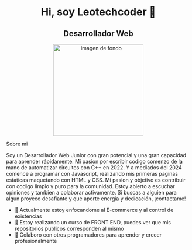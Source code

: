 <div> <h1 align = center> Hi, soy Leotechcoder 👋</h1><h2 align = center>Desarrollador Web</h2></div>
<div align= center><img  height = 250px  width= 70% src="https://www.acuvue.es/sites/acuvue_es/files/styles/jjbos_adaptive_images_generic-mobile/public/taco-images/dryeye-effects_0.png?timestamp=1561939920" alt="imagen de fondo"></div>


Sobre mi

Soy un Desarrollador Web Junior con gran potencial y una gran capacidad para aprender rápidamente. Mi pasion por escribir codigo comenzo de la mano de automatizar circuitos con C++ en 2022. Y a mediados del 2024 comence a programar con Javascript, realizando mis primeras paginas estaticas maquetando con HTML y CSS. Mi pasion y objetivo es contribuir con codigo limpio y puro para la comunidad. Estoy abierto a escuchar opiniones y tambien a colaborar activamente. Si buscas a alguien para algun proyeco desafiante y que aporte energía y dedicación, ¡contactame!

- 🔭 Actualmente estoy enfocandome al E-commerce y al control de existencias
- 🌱 Estoy realizando un curso de FRONT END, puedes ver que mis repositorios publicos corresponden al mismo
- 👯 Colaboro con otros programadores para aprender y crecer profesionalmente
<!--
**Leotechcoder/Leotechcoder** is a ✨ _special_ ✨ repository because its `README.md` (this file) appears on your GitHub profile.

Here are some ideas to get you started:

- 🔭 I’m currently working on ...
- 🌱 I’m currently learning ...
- 👯 I’m looking to collaborate on ...
- 🤔 I’m looking for help with ...
- 💬 Ask me about ...
- 📫 How to reach me: ...
- 😄 Pronouns: ...
- ⚡ Fun fact: ...
-->


        
        
    
